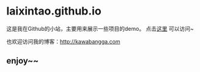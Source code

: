 # laixintao.github.io
这是我在Github的小站，主要用来展示一些项目的demo。
点击[这里](http://laixintao.github.io/) 可以访问~

也欢迎访问我的博客：http://kawabangga.com

## enjoy~~
